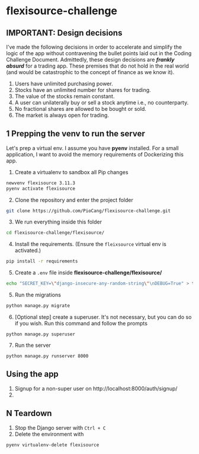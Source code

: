 # flexisource-challenge

## IMPORTANT: Design decisions
I've made the following decisions in order to accelerate and simplify the logic
of the app without contravening the bullet points laid out in the Coding Challenge
Document. Admittedly, these design decisions are ***frankly absurd*** for a
trading app. These premises that do not hold in the real world (and would be
catastrophic to the concept of finance as we know it).

1. Users have unlimited purchasing power.
2. Stocks have an unlimited number for shares for trading.
3. The value of the stocks remain constant.
4. A user can unilaterally buy or sell a stock anytime i.e., no counterparty.
5. No fractional shares are allowed to be bought or sold.
6. The market is always open for trading.


## 1 Prepping the venv to run the server
Let's prep a virtual env. I assume you have **pyenv** installed.
For a small application, I want to avoid the memory requirements of Dockerizing
this app.

1. Create a virtualenv to sandbox all Pip changes
```bash
newvenv flexisource 3.11.3
pyenv activate flexisource
```

2. Clone the repository and enter the project folder
```bash
git clone https://github.com/PioCang/flexisource-challenge.git
```

3. We run everything inside this folder
```bash
cd flexisource-challenge/flexisource/
```

4. Install the requirements. (Ensure the `fleixsource` virtual env is activated.)
```bash
pip install -r requirements
```

5. Create a `.env` file inside **flexisource-challenge/flexisource/**
```bash
echo "SECRET_KEY=\"django-insecure-any-random-string\"\nDEBUG=True" > test
```

5. Run the migrations
```bash
python manage.py migrate
```

6. [Optional step] create a superuser. It's not necessary, but you can do so if you wish.
Run this command and follow the prompts
```
python manage.py superuser
```

7. Run the server
```
python manage.py runserver 8000
```


## Using the app
1. Signup for a non-super user on http://localhost:8000/auth/signup/
2.










## N Teardown
1. Stop the Django server with `Ctrl + C`
2. Delete the environment with
```
pyenv virtualenv-delete flexisource
```
